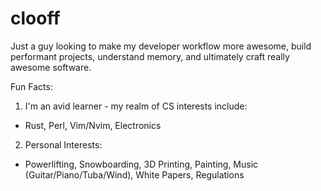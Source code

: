 # clooff

Just a guy looking to make my developer workflow more awesome, build performant projects, understand memory, and ultimately craft really awesome software.

Fun Facts:
1. I'm an avid learner - my realm of CS interests include:
  * Rust, Perl, Vim/Nvim, Electronics
2. Personal Interests:
  - Powerlifting, Snowboarding, 3D Printing, Painting, Music (Guitar/Piano/Tuba/Wind), White Papers, Regulations
